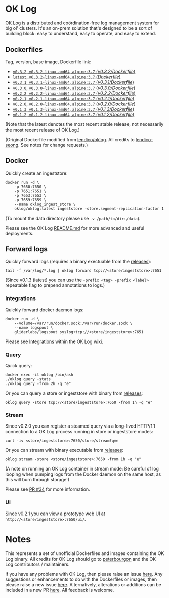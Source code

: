 # OK Log

[OK Log](https://github.com/oklog/oklog) is a distributed and coördination-free log management system for big ol' clusters. It's an on-prem solution that's designed to be a sort of building block: easy to understand, easy to operate, and easy to extend.

## Dockerfiles

Tag, version, base image, Dockerfile link:


-	[`v0.3.2`, `v0.3.2-linux-amd64`, `alpine:3.7` (*v0.3.2/Dockerfile*)](https://github.com/m247suppport/oklog/blob/master/v0.3.2/Dockerfile)
-	[`latest`, `v0.3.2-linux-amd64`, `alpine:3.7` (*Dockerfile*)](https://github.com/m247suppport/oklog/blob/master/Dockerfile)
-	[`v0.3.1`, `v0.3.1-linux-amd64`, `alpine:3.7` (*v0.3.1/Dockerfile*)](https://github.com/m247suppport/oklog/blob/master/v0.3.1/Dockerfile)
-	[`v0.3.0`, `v0.3.0-linux-amd64`, `alpine:3.7` (*v0.3.0/Dockerfile*)](https://github.com/m247suppport/oklog/blob/master/v0.3.0/Dockerfile)
-	[`v0.2.2`, `v0.2.2-linux-amd64`, `alpine:3.7` (*v0.2.2/Dockerfile*)](https://github.com/m247suppport/oklog/blob/master/v0.2.2/Dockerfile)
-	[`v0.2.1`, `v0.2.1-linux-amd64`, `alpine:3.7` (*v0.2.1/Dockerfile*)](https://github.com/m247suppport/oklog/blob/master/v0.2.1/Dockerfile)
-	[`v0.2.0`, `v0.2.0-linux-amd64`, `alpine:3.7` (*v0.2.0/Dockerfile*)](https://github.com/m247suppport/oklog/blob/master/v0.2.0/Dockerfile)
-	[`v0.1.3`, `v0.1.3-linux-amd64`, `alpine:3.7` (*v0.1.3/Dockerfile*)](https://github.com/m247suppport/oklog/blob/master/v0.1.3/Dockerfile)
-	[`v0.1.2`, `v0.1.2-linux-amd64`, `alpine:3.7` (*v0.1.2/Dockerfile*)](https://github.com/m247suppport/oklog/blob/master/v0.1.2/Dockerfile)

(Note that the latest denotes the most recent stable release, not necessarily the most recent release of OK Log.)

(Original Dockerfile modified from [lendico/oklog](https://hub.docker.com/r/lendico/oklog). All credits to [lendico-seong](https://github.com/lendico-seong). See notes for change requests.)

## Docker

Quickly create an ingeststore:

```
docker run -d \
	-p 7650:7650 \
	-p 7651:7651 \
	-p 7653:7653 \
	-p 7659:7659 \
	--name oklog_ingest_store \
	oklog/oklog:latest ingeststore -store.segment-replication-factor 1
```

(To mount the data directory please use `-v /path/to/dir:/data`).

Please see the OK Log [README.md](https://github.com/oklog/oklog/blob/master/README.md) for more advanced and useful deployments.

## Forward logs

Quickly forward logs (requires a binary exectuable from the [releases](https://github.com/oklog/oklog/releases)):

```
tail -f /var/log/*.log | oklog forward tcp://<store/ingeststore>:7651
```

(Since v0.1.3 (latest) you can use the `-prefix <tag> -prefix <label>` repeatable flag to prepend annotations to logs.)

### Integrations

Quickly forward docker daemon logs:

```
docker run -d \
	--volume=/var/run/docker.sock:/var/run/docker.sock \
	--name logspout \
	gliderlabs/logspout syslog+tcp://<store/ingeststore>:7651
```

Please see [Integrations](https://github.com/oklog/oklog/wiki/Integrations) within the OK Log [wiki](https://github.com/oklog/oklog/wiki).

### Query

Quick query:

```
docker exec -it oklog /bin/ash
./oklog query -stats
./oklog query -from 2h -q "e"
```
Or you can query a store or ingeststore with binary from [releases](https://github.com/oklog/oklog/releases):
```
oklog query -store tcp://<store/ingeststore>:7650 -from 1h -q "e"
```

### Stream

Since v0.2.0 you can register a steamed query via a long-lived HTTP/1.1 connection to a OK Log process running in store or ingeststore modes:

```
curl -iv <store/ingeststore>:7650/store/stream?q=e
```

Or you can stream with binary executable from [releases](https://github.com/oklog/oklog/releases):

```
oklog stream -store <store/ingeststore>:7650 -from 1h -q "e"
```

(A note on running an OK Log container in stream mode: Be careful of log looping when pumping logs from the Docker daemon on the same host, as this will burn through storage!)

Please see [PR #34](https://github.com/oklog/oklog/pull/34) for more information.

### UI

Since v0.2.1 you can view a prototype web UI at `http://<store/ingeststore>:7650/ui/`.

# Notes

This represents a set of unofficial Dockerfiles and images containing the OK Log binary. All credits for OK Log should go to [peterbourgon](https://github.com/peterbourgon) and the OK Log contributors / maintainers.

If you have any problems with OK Log, then please raise an issue [here](https://github.com/oklog/oklog/issues/new). Any suggestions or enhancements to do with the Dockerfiles or images, then please raise a new issue [here](https://github.com/m247suppport/oklog/issues/new). Alternatively, alterations or additions can be included in a new PR [here](https://github.com/m247suppport/oklog/pulls). All feedback is welcome.
